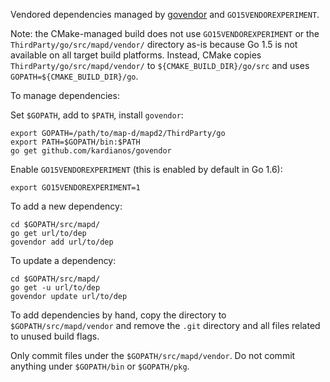 Vendored dependencies managed by
[govendor](https://github.com/kardianos/govendor) and `GO15VENDOREXPERIMENT`.

Note: the CMake-managed build does not use `GO15VENDOREXPERIMENT` or the
`ThirdParty/go/src/mapd/vendor/` directory as-is because Go 1.5 is not
available on all target build platforms. Instead, CMake copies
`ThirdParty/go/src/mapd/vendor/` to `${CMAKE_BUILD_DIR}/go/src` and uses
`GOPATH=${CMAKE_BUILD_DIR}/go`.

To manage dependencies:

Set `$GOPATH`, add to `$PATH`, install `govendor`:

    export GOPATH=/path/to/map-d/mapd2/ThirdParty/go
    export PATH=$GOPATH/bin:$PATH
    go get github.com/kardianos/govendor

Enable `GO15VENDOREXPERIMENT` (this is enabled by default in Go 1.6):

    export GO15VENDOREXPERIMENT=1

To add a new dependency:

    cd $GOPATH/src/mapd/
    go get url/to/dep
    govendor add url/to/dep

To update a dependency:

    cd $GOPATH/src/mapd/
    go get -u url/to/dep
    govendor update url/to/dep

To add dependencies by hand, copy the directory to `$GOPATH/src/mapd/vendor`
and remove the `.git` directory and all files related to unused build flags.

Only commit files under the `$GOPATH/src/mapd/vendor`. Do not commit anything under
`$GOPATH/bin` or `$GOPATH/pkg`.
